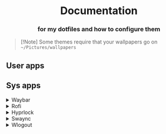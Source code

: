 <h1 align=center>Documentation</h1>
<h3 align=center>for my dotfiles and how to configure them</h3>

>   [!Note]
>   Some themes require that your wallpapers go on `~/Pictures/wallpapers`

## User apps

## Sys apps
  
  
<details>
  <summary> Waybar </summary>
  Your themes go on `waybar/themes` and your colors in `waybar/colors`<br>

  **Do not delete `config` and `style.css` files!**

  Use `WallpaperSelect` and `WallpaperRandom` scripts to change your wallpaper.

  ---   
</details>

<details>
  <summary> Rofi </summary>
  Your themes go on `rofi/themes` and your colors in `rofi/colors`
  
  Put the location of the main theme in the `rofi/config.rasi`, i.e:  
  

  ```console
    @theme "~/.config/rofi/themes/nova-dark.rasi"
  ```

  To use your wallpaper, you need to specify the path as well:

  In your `$HOME` create a symlink to the wallpaper and name it `.current_wallpaper`.
  
  
  ---
</details>

<details>
<summary> Hyprlock </summary>

  <h3> note that hyprlock only supports .png for now! </h3>

  Simply copy `hyprlock.conf` to your `~/.config/hypr/`

</details>

<details>
<summary> Swaync </summary>

  In order to make the blur work properly, you need to add these to your `hyprland.conf`
  ```console

layerrule = blur, swaync-control-center
layerrule = blur, swaync-notification-window

layerrule = ignorezero, swaync-control-center
layerrule = ignorezero, swaync-notification-window

layerrule = ignorealpha 0.5, swaync-control-center
layerrule = ignorealpha 0.5, swaync-notification-window
  ```

  
  Notifications theme go on swaync/themes/`theme`/notifications.css <br>
  Control center theme go on swaync/themes/`theme`/control_center.css

</details>

<details>
<summary> Wlogout </summary>

- How to blur Wlogout.

     In your hyprland.conf (or windows-rules.conf), set
      
    for new versions    
    ```console
    layerrule = blur, logout_dialog
    ```

    ---
    for old versions
    ```console
    layerrule = blur, gtk-layer-shell
    ```
    
</details>
